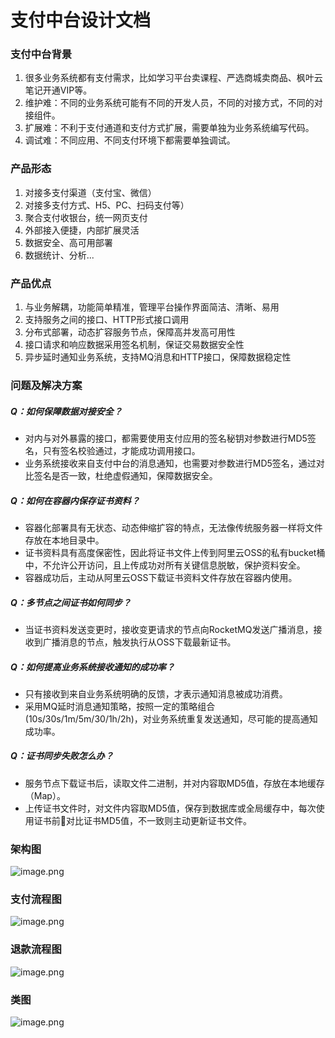 # 支付中台设计文档

### 支付中台背景

1. 很多业务系统都有支付需求，比如学习平台卖课程、严选商城卖商品、枫叶云笔记开通VIP等。
2. 维护难：不同的业务系统可能有不同的开发人员，不同的对接方式，不同的对接组件。
3. 扩展难：不利于支付通道和支付方式扩展，需要单独为业务系统编写代码。
4. 调试难：不同应用、不同支付环境下都需要单独调试。

### 产品形态

1. 对接多支付渠道（支付宝、微信）
2. 对接多支付方式、H5、PC、扫码支付等）
3. 聚合支付收银台，统一网页支付
4. 外部接入便捷，内部扩展灵活
5. 数据安全、高可用部署
6. 数据统计、分析...

### 产品优点

1. 与业务解耦，功能简单精准，管理平台操作界面简洁、清晰、易用
2. 支持服务之间的接口、HTTP形式接口调用
3. 分布式部署，动态扩容服务节点，保障高并发高可用性
4. 接口请求和响应数据采用签名机制，保证交易数据安全性
5. 异步延时通知业务系统，支持MQ消息和HTTP接口，保障数据稳定性

### 问题及解决方案

##### Q：如何保障数据对接安全？

* 对内与对外暴露的接口，都需要使用支付应用的签名秘钥对参数进行MD5签名，只有签名校验通过，才能成功调用接口。
* 业务系统接收来自支付中台的消息通知，也需要对参数进行MD5签名，通过对比签名是否一致，杜绝虚假通知，保障数据安全。

##### Q：如何在容器内保存证书资料？

* 容器化部署具有无状态、动态伸缩扩容的特点，无法像传统服务器一样将文件存放在本地目录中。
* 证书资料具有高度保密性，因此将证书文件上传到阿里云OSS的私有bucket桶中，不允许公开访问，且上传成功对所有关键信息脱敏，保护资料安全。
* 容器成功后，主动从阿里云OSS下载证书资料文件存放在容器内使用。

##### Q：多节点之间证书如何同步？

* 当证书资料发送变更时，接收变更请求的节点向RocketMQ发送广播消息，接收到广播消息的节点，触发执行从OSS下载最新证书。

##### Q：如何提高业务系统接收通知的成功率？

* 只有接收到来自业务系统明确的反馈，才表示通知消息被成功消费。
* 采用MQ延时消息通知策略，按照一定的策略组合(10s/30s/1m/5m/30/1h/2h)，对业务系统重复发送通知，尽可能的提高通知成功率。

##### Q：证书同步失败怎么办？

* 服务节点下载证书后，读取文件二进制，并对内容取MD5值，存放在本地缓存（Map）。
* 上传证书文件时，对文件内容取MD5值，保存到数据库或全局缓存中，每次使用证书前对比证书MD5值，不一致则主动更新证书文件。

### 架构图

![image.png](https://fynotefile.oss-cn-zhangjiakou.aliyuncs.com/fynote/fyfile/383/1657801710063/7cda1082a9944a02bc3364317bad22a8.png)

### 支付流程图

![image.png](https://fynotefile.oss-cn-zhangjiakou.aliyuncs.com/fynote/fyfile/383/1657801710063/d6152e2df11c4cffa42640083567dd49.png)

### 退款流程图

![image.png](https://fynotefile.oss-cn-zhangjiakou.aliyuncs.com/fynote/fyfile/383/1657801710063/87dd73f119b9425494f091761b3c247f.png)

### 类图

![image.png](https://fynotefile.oss-cn-zhangjiakou.aliyuncs.com/fynote/fyfile/383/1657801710063/6179c0544f3e4ff6b6955003a40d08df.png)
